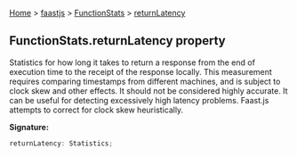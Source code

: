 [Home](./index) &gt; [faastjs](./faastjs.md) &gt; [FunctionStats](./faastjs.functionstats.md) &gt; [returnLatency](./faastjs.functionstats.returnlatency.md)

## FunctionStats.returnLatency property

Statistics for how long it takes to return a response from the end of execution time to the receipt of the response locally. This measurement requires comparing timestamps from different machines, and is subject to clock skew and other effects. It should not be considered highly accurate. It can be useful for detecting excessively high latency problems. Faast.js attempts to correct for clock skew heuristically.

<b>Signature:</b>

```typescript
returnLatency: Statistics;
```
